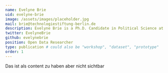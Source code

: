 ```yaml
---
name: Evelyne Brie
uid: evelyne-brie
image: /assets/images/placeholder.jpg
mail: brie@technologiestiftung-berlin.de
description: Evelyne Brie is a Ph.D. Candidate in Political Science at the University of Pennsylvania and a Research Assistant at the "Canada Research Chair in Quebec and Canadian Studies". She is particularly interested in the analysis and visualisation of geographical and social science data. 
twitter: EvelyneBrie
github: evelynebrie
position: Open Data Researcher
type: publication # could also be "workshop", "dataset", "prototype"
order: 1
---
```



Das ist als content zu haben aber nicht sichtbar
